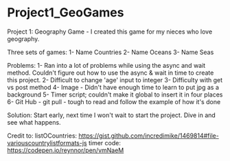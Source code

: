 # Project1_GeoGames

Project 1: Geography Game - I created this game for my nieces who love geography.

Three sets of games: 1- Name Countries
                     2- Name Oceans
                     3- Name Seas

Problems: 
    1- Ran into a lot of problems while using the async and wait method. Couldn't figure out how to use the async & wait in time to create this project. 
    2- Difficult to change 'age' input to integer
    3- Difficulty with get vs post method
    4- Image - Didn't have enough time to learn to put jpg as a background
    5- Timer script; couldn't make it global to insert it in four places
    6- Git Hub - git pull - tough to read and follow the example of how it's done


Solution: Start early, next time I won't wait to start the project. Dive in and see what happens.

Credit to: 
        listOCountries: https://gist.github.com/incredimike/1469814#file-variouscountrylistformats-js
        timer code: https://codepen.io/reynnor/pen/vmNaeM 




